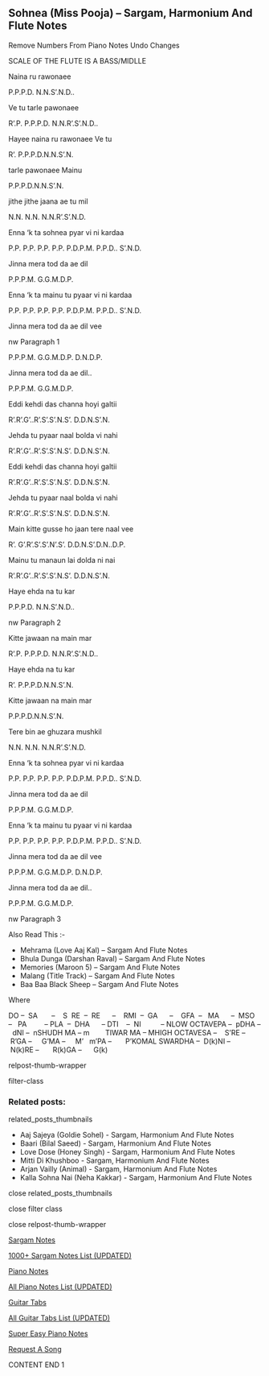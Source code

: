 
## Sohnea (Miss Pooja) – Sargam, Harmonium And Flute Notes

Remove Numbers From Piano Notes
Undo Changes

SCALE OF THE FLUTE IS A BASS/MIDLLE

Naina ru rawonaee

P.P.P.D. N.N.S’.N.D..

Ve tu tarle pawonaee

R’.P. P.P.P.D. N.N.R’.S’.N.D..

Hayee naina ru rawonaee Ve tu

R’. P.P.P.D.N.N.S’.N.

tarle pawonaee Mainu

P.P.P.D.N.N.S’.N.

jithe jithe jaana ae tu mil

N.N. N.N. N.N.R’.S’.N.D.

Enna ‘k ta sohnea pyar vi ni kardaa

P.P. P.P. P.P. P.P. P.D.P.M. P.P.D.. S’.N.D.

Jinna mera tod da ae dil

P.P.P.M. G.G.M.D.P.

Enna ‘k ta mainu tu pyaar vi ni kardaa

P.P. P.P. P.P. P.P. P.D.P.M. P.P.D.. S’.N.D.

Jinna mera tod da ae dil vee

nw Paragraph 1

P.P.P.M. G.G.M.D.P. D.N.D.P.

Jinna mera tod da ae dil..

P.P.P.M. G.G.M.D.P.

Eddi kehdi das channa hoyi galtii

R’.R’.G’..R’.S’.S’.N.S’. D.D.N.S’.N.

Jehda tu pyaar naal bolda vi nahi

R’.R’.G’..R’.S’.S’.N.S’. D.D.N.S’.N.

Eddi kehdi das channa hoyi galtii

R’.R’.G’..R’.S’.S’.N.S’. D.D.N.S’.N.

Jehda tu pyaar naal bolda vi nahi

R’.R’.G’..R’.S’.S’.N.S’. D.D.N.S’.N.

Main kitte gusse ho jaan tere naal vee

R’. G’.R’.S’.S’.N’.S’. D.D.N.S’.D.N..D.P.

Mainu tu manaun lai dolda ni nai

R’.R’.G’..R’.S’.S’.N.S’. D.D.N.S’.N.

Haye ehda na tu kar

P.P.P.D. N.N.S’.N.D..

nw Paragraph 2

Kitte jawaan na main mar

R’.P. P.P.P.D. N.N.R’.S’.N.D..

Haye ehda na tu kar

R’. P.P.P.D.N.N.S’.N.

Kitte jawaan na main mar

P.P.P.D.N.N.S’.N.

Tere bin ae ghuzara mushkil

N.N. N.N. N.N.R’.S’.N.D.

Enna ‘k ta sohnea pyar vi ni kardaa

P.P. P.P. P.P. P.P. P.D.P.M. P.P.D.. S’.N.D.

Jinna mera tod da ae dil

P.P.P.M. G.G.M.D.P.

Enna ‘k ta mainu tu pyaar vi ni kardaa

P.P. P.P. P.P. P.P. P.D.P.M. P.P.D.. S’.N.D.

Jinna mera tod da ae dil vee

P.P.P.M. G.G.M.D.P. D.N.D.P.

Jinna mera tod da ae dil..

P.P.P.M. G.G.M.D.P.



nw Paragraph 3

Also Read This :-



* Mehrama (Love Aaj Kal) – Sargam And Flute Notes
* Bhula Dunga (Darshan Raval) – Sargam And Flute Notes
* Memories (Maroon 5) – Sargam And Flute Notes
* Malang (Title Track) – Sargam And Flute Notes
* Baa Baa Black Sheep – Sargam And Flute Notes

Where



DO –  SA       –    S  RE  –  RE      –    RMI  –  GA      –    GFA  –   MA      –  MSO  –   PA         – PLA  –  DHA      – DTI    –  NI          – NLOW OCTAVEPA –  pDHA –  dNI –  nSHUDH MA – m        TIWAR MA – MHIGH OCTAVESA –    S’RE –     R’GA –     G’MA –     M’   m’PA –       P’KOMAL SWARDHA –  D(k)NI –       N(k)RE –       R(k)GA –      G(k)



relpost-thumb-wrapper

filter-class

### Related posts:

related_posts_thumbnails

* Aaj Sajeya (Goldie Sohel) - Sargam, Harmonium And Flute Notes
* Baari (Bilal Saeed) - Sargam, Harmonium And Flute Notes
* Love Dose (Honey Singh) - Sargam, Harmonium And Flute Notes
* Mitti Di Khushboo - Sargam, Harmonium And Flute Notes
* Arjan Vailly (Animal) - Sargam, Harmonium And Flute Notes
* Kalla Sohna Nai (Neha Kakkar) - Sargam, Harmonium And Flute Notes

close related_posts_thumbnails

close filter class

close relpost-thumb-wrapper

[Sargam Notes](https://www.notationsworld.com/sargam-notes.html)

[1000+ Sargam Notes List (UPDATED)](https://www.notationsworld.com/all-songs-list-sargam-notes.html)

[Piano Notes](https://www.notationsworld.com/piano-notes.html)

[All Piano Notes List (UPDATED)](https://www.notationsworld.com/all-songs-list-piano-notes.html)

[Guitar Tabs](https://www.notationsworld.com/guitar-tabs.html)

[All Guitar Tabs List (UPDATED)](https://www.notationsworld.com/all-songs-list-guitar-tabs.html)

[Super Easy Piano Notes](https://studywall.in/)

[Request A Song](https://www.notationsworld.com/request-a-song.html)

CONTENT END 1

